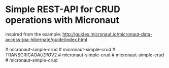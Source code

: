 # Simple REST-API for CRUD operations with Micronaut 
inspired from the example:
http://guides.micronaut.io/micronaut-data-access-jpa-hibernate/guide/index.html

#   m i c r o n a u t - s i m p l e - c r u d  
 #   m i c r o n a u t - s i m p l e - c r u d  
 #   T R A N S C R I C A O _ A U D I O _ V 2  
 #   m i c r o n a u t - s i m p l e - c r u d  
 #   m i c r o n a u t - s i m p l e - c r u d  
 #   m i c r o n a u t - s i m p l e - c r u d  
 